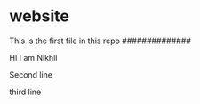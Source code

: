 # website
This is the first file in this repo
##############



Hi I am Nikhil




Second line




third line

